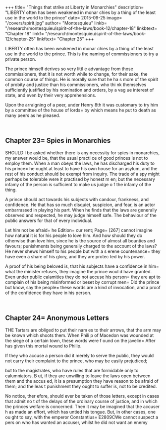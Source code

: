 +++
title= "Things that strike at Liberty in Monarchies"
description= "LIBERTY often has been weakened in monar chies by a thing of the least use in the world to the prince"
date= 2015-09-25
image= "/covers/spirit.jpg"
author= "Montesquieu"
linkb= "/research/montesquieu/spirit-of-the-laws/book-12/chapter-18"
linkbtext= "Chapter 18"
linkf= "/research/montesquieu/spirit-of-the-laws/book-12/chapter-25"
linkftext= "Chapter 25"
+++

LIBERTY often has been weakened in monar chies by a thing of the least use in the world to the prince. This is the naming of commissioners to try a private person.

The prince himself derives so very littl e advantage from those commissioners, that it is not worth while to change, for their sake, the common course of things. He is morally sure that he ha s more of the spirit of probity and justice than his commissioners, who thi nk themselves sufficiently justified by his nomination and orders, by a vag ue interest of state, and even by their very apprehensions.

Upon the arraigning of a peer, under Henry 8th it was customary to try him by a committee of the house of lords=  by which means he put to death as many peers as he pleased.

<br>

## Chapter 23= Spies in Monarchies

SHOULD I be asked whether there is any necessity for spies in monarchies, my answer would be, that the usual practi ce of good princes is not to employ them. When a man obeys the laws, he has discharged his duty to his prince= he ought at least to have his own house for an asylum, and the rest of his conduct should be exempt from inquiry.  The trade of a spy might perhaps be tolerable were it practised by honest m en; but the necessary infamy of the person is sufficient to make us judge o f the infamy of the thing. 

A prince should act towards his subjects with candour, frankness, and confidence. He that has so much disquiet, suspicion, and fear, is an actor embarrassed in playing his part. When he finds that the laws are generally observed and respected, he may judge himself safe.  The behaviour of the public answers for that of every individual. 

Let him not be afraid= he Edition= cur rent; Page= [267] cannot imagine how natural it is for his people to love  him. And how should they do otherwise than love him, since he is the source of almost all bounties and favours; punishments being generally charged to the account of the laws? He never shews himself to his people but with a s erene countenance= they have even a share of his glory, and they are protec ted by his power. 

A proof of his being beloved is, that his subjects have a confidence in him= what the minister refuses, they imagine the prince woul d have granted. Even under public calamities they do not accuse his person= they are apt to complain of his being misinformed or beset by corrupt men= Did the prince but know, say the people= these words are a kind of invocation, and a proof of the confidence they have in his person.

<br>

## Chapter 24= Anonymous Letters

THE Tartars are obliged to put their nam es to their arrows, that the arm may be known which shoots them. When Phili p of Macedon was wounded at the siege of a certain town, these words were f ound on the javelin= After has given this mortal wound to Philip. 

If they who accuse a person did it merely to serve the public, they would not carry their complaint to the prince, who may be easily prejudiced; 

but to  the magistrates, who have rules that are formidable only to calumniators. B ut, if they are unwilling to leave the laws open between them and the accus ed, it is a presumption they have reason to be afraid of them; and the leas t punishment they ought to suffer is, not to be credited. 

No notice, ther efore, should ever be taken of those letters, except in cases that admit no t of the delays of the ordinary course of justice, and in which the princes welfare is concerned. Then it may be imagined that the accuser h as made an effort, which has untied his tongue. But, in other cases, one ou ght to say, with the emperor Constantius= E2809CWe cannot suspect a pers on who has wanted an accuser, whilst he did not want an enemy


